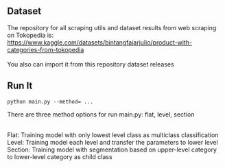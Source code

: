 ## Dataset
The repository for all scraping utils and dataset results from web scraping on Tokopedia is: https://www.kaggle.com/datasets/bintangfajarjulio/product-with-categories-from-tokopedia <br><br>
You also can import it from this repository dataset releases

## Run It
```
python main.py --method= ...
```
There are three method options for run main.py: flat, level, section <br> <br>

Flat: Training model with only lowest level class as multiclass classification <br>
Level: Training model each level and transfer the parameters to lower level <br>
Section: Training model with segmentation based on upper-level category to lower-level category as child class
